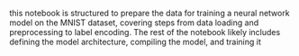 this notebook is structured to prepare the data for training a neural network model on the MNIST dataset, covering steps from data loading and preprocessing to label encoding. The rest of the notebook likely includes defining the model architecture, compiling the model, and training it
